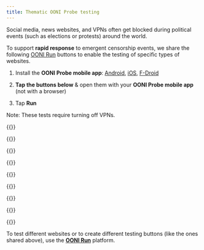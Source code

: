 ```yaml
---
title: Thematic OONI Probe testing
---
```


Social media, news websites, and VPNs often get blocked during political events (such as elections or protests) around the world.

To support **rapid response** to emergent censorship events, we share the following [OONI Run](https://run.ooni.org) buttons to enable the testing of specific types of websites.

1. Install the **OONI Probe mobile app**: [Android](https://play.google.com/store/apps/details?id=org.openobservatory.ooniprobe), [iOS](https://itunes.apple.com/us/app/id1199566366), [F-Droid](https://f-droid.org/repository/browse/?fdid=org.openobservatory.ooniprobe)

2. **Tap the buttons below** & open them with your **OONI Probe mobile app** (not with a browser)

3. Tap **Run**

Note: These tests require turning off VPNs.

{{<oonibtn text="Social Media" href="https://run.ooni.org/v2/10051">}}

{{<oonibtn text="News Media" href="https://run.ooni.org/v2/10052">}}

{{<oonibtn text="VPNs" href="https://run.ooni.org/v2/10053">}}

{{<oonibtn text="Wikipedia" href="https://run.ooni.org/v2/10054">}}

{{<oonibtn text="Human Rights" href="https://run.ooni.org/v2/10055">}}

{{<oonibtn text="Environment" href="https://run.ooni.org/v2/10056">}}

{{<oonibtn text="LGBTQI" href="https://run.ooni.org/v2/10057">}}

{{<oonibtn text="Reproduction Rights" href="https://run.ooni.org/v2/10058">}}

{{<oonibtn text="Reproduction Rights" href="https://run.ooni.org/v2/10059">}}

To test different websites or to create different testing buttons (like the ones shared above), use the **[OONI Run](https://run.ooni.org)** platform.
